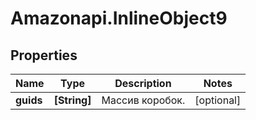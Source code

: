 # Amazonapi.InlineObject9

## Properties

Name | Type | Description | Notes
------------ | ------------- | ------------- | -------------
**guids** | **[String]** | Массив коробок. | [optional] 


